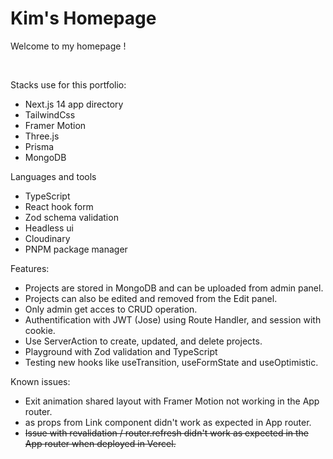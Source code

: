 # Kim's Homepage

Welcome to my homepage !

<br />

Stacks use for this portfolio:

- Next.js 14 app directory
- TailwindCss
- Framer Motion
- Three.js
- Prisma
- MongoDB

Languages and tools

- TypeScript
- React hook form
- Zod schema validation
- Headless ui
- Cloudinary
- PNPM package manager

Features:

- Projects are stored in MongoDB and can be uploaded from admin panel.
- Projects can also be edited and removed from the Edit panel.
- Only admin get acces to CRUD operation.
- Authentification with JWT (Jose) using Route Handler, and session with cookie.
- Use ServerAction to create, updated, and delete projects.
- Playground with Zod validation and TypeScript
- Testing new hooks like useTransition, useFormState and useOptimistic.

Known issues:

- Exit animation shared layout with Framer Motion not working in the App router.
- as props from Link component didn't work as expected in App router.
- ~~Issue with revalidation / router.refresh didn't work as expected in the App router when deployed in Vercel.~~
